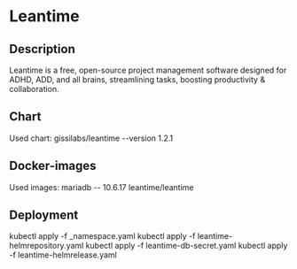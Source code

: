 # Leantime  

## Description  
Leantime is a free, open-source project management software designed for ADHD, ADD, and all brains, streamlining tasks, boosting productivity & collaboration.

## Chart
Used chart: gissilabs/leantime --version 1.2.1

## Docker-images
Used images: mariadb -- 10.6.17
             leantime/leantime

## Deployment  
kubectl apply -f _namespace.yaml
kubectl apply -f leantime-helmrepository.yaml
kubectl apply -f leantime-db-secret.yaml
kubectl apply -f leantime-helmrelease.yaml
